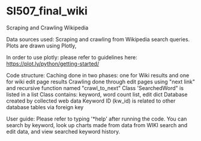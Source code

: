 # SI507_final_wiki
Scraping and Crawling Wikipedia

Data sources used:
  Scraping and crawling from Wikipedia search queries. Plots are drawn using Plotly,
  
  In order to use plotly:
    please refer to guidelines here: https://plot.ly/python/getting-started/

Code structure:
  Caching done in two phases: one for Wiki results and one for wiki edit page results
  Crawling done through edit pages using "next link" and recursive function named "crawl_to_next"
  Class 'SearchedWord" is listed in a list
  Class contains: keyword, word count list, edit dict
  Database created by collected web data
    Keyword ID (kw_id) is related to other database tables via foreign key
    
User guide:
  Please refer to typing '*help' after running the code. You can search by keyword, look up charts made from data from WIKI search and edit data, and view searched keyword history.
  
